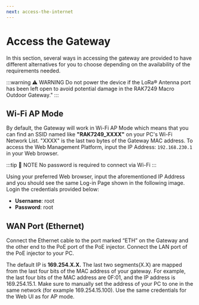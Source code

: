 ```yaml
---
next: access-the-internet
---
```


# Access the Gateway

In this section, several ways in accessing the gateway are provided to have different alternatives for you to choose depending on the availability of the requirements needed.

:::warning ⚠️ WARNING
Do not power the device if the LoRa® Antenna port has been left open to avoid potential damage in the RAK7249 Macro Outdoor Gateway."
:::

## Wi-Fi AP Mode
By default, the Gateway will work in Wi-Fi AP Mode which means that you can find an SSID named like **"RAK7249_XXXX"** on your PC's Wi-Fi Network List. "XXXX" is the last two bytes of the Gateway MAC address. To access the Web Management Platform, input the IP Address: `192.168.230.1` in your Web browser.

:::tip 📝 NOTE
No password is required to connect via Wi-Fi
:::

Using your preferred Web browser, input the aforementioned IP Address and you should see the same Log-in Page shown in the following image. Login the credentials provided below:
  * **Username**: root
  * **Password**: root

<rk-img
  src="/assets/images/wisgate/rak7249/quickstart/2.quickstart/okvqxiyqxijphxovxdtu.jpg"
  width="100%"
  figure-number="1"
  caption="Accessing the Gateway via Wi-Fi AP Mode"
/> 

## WAN Port (Ethernet)

Connect the Ethernet cable to the port marked “ETH” on the Gateway and the other end to the PoE port of the PoE injector. Connect the LAN port of the PoE injector to your PC.

The default IP is **169.254.X.X.** The last two segments(X.X) are mapped from the last four bits of the MAC address of your gateway. For example, the last four bits of the MAC address are 0F:01, and the IP address is 169.254.15.1. Make sure to manually set the address of your PC to one in the same network (for example 169.254.15.100). Use the same credentials for the Web UI as for AP mode.


<rk-img
  src="/assets/images/wisgate/rak7249/quickstart/2.quickstart/egarkihseojsvnt6dzgx.jpg"
  width="100%"
  figure-number="2"
  caption="Accessing the Gateway via WAN Port (Ethernet)"
/> 


